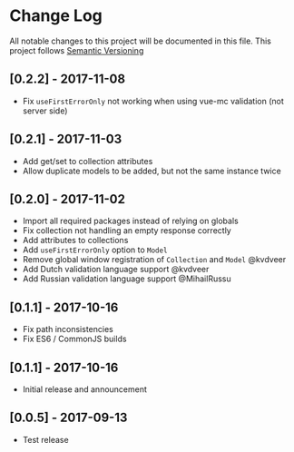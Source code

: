 # Change Log
All notable changes to this project will be documented in this file.
This project follows [Semantic Versioning](http://semver.org/)

## [0.2.2] - 2017-11-08
- Fix `useFirstErrorOnly` not working when using vue-mc validation (not server side)

## [0.2.1] - 2017-11-03
- Add get/set to collection attributes
- Allow duplicate models to be added, but not the same instance twice

## [0.2.0] - 2017-11-02
- Import all required packages instead of relying on globals
- Fix collection not handling an empty response correctly
- Add attributes to collections
- Add `useFirstErrorOnly` option to `Model`
- Remove global window registration of `Collection` and `Model` @kvdveer
- Add Dutch validation language support @kvdveer
- Add Russian validation language support @MihailRussu

## [0.1.1] - 2017-10-16
- Fix path inconsistencies
- Fix ES6 / CommonJS builds

## [0.1.1] - 2017-10-16
- Initial release and announcement

## [0.0.5] - 2017-09-13
- Test release





